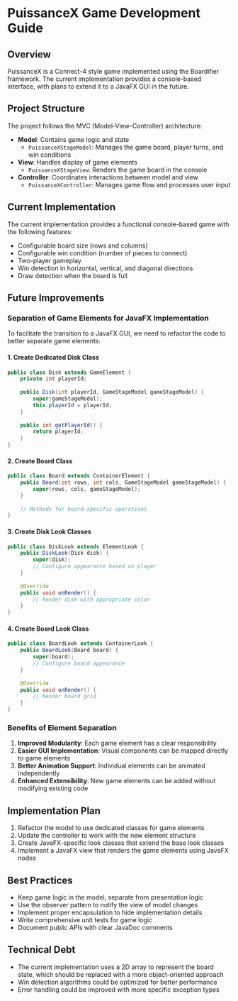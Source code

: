 # PuissanceX Game Development Guide

## Overview

PuissanceX is a Connect-4 style game implemented using the Boardifier framework. The current implementation provides a console-based interface, with plans to extend it to a JavaFX GUI in the future.

## Project Structure

The project follows the MVC (Model-View-Controller) architecture:

- **Model**: Contains game logic and state
  - `PuissanceXStageModel`: Manages the game board, player turns, and win conditions
- **View**: Handles display of game elements
  - `PuissanceXStageView`: Renders the game board in the console
- **Controller**: Coordinates interactions between model and view
  - `PuissanceXController`: Manages game flow and processes user input

## Current Implementation

The current implementation provides a functional console-based game with the following features:

- Configurable board size (rows and columns)
- Configurable win condition (number of pieces to connect)
- Two-player gameplay
- Win detection in horizontal, vertical, and diagonal directions
- Draw detection when the board is full

## Future Improvements

### Separation of Game Elements for JavaFX Implementation

To facilitate the transition to a JavaFX GUI, we need to refactor the code to better separate game elements:

#### 1. Create Dedicated Disk Class

```java
public class Disk extends GameElement {
    private int playerId;
    
    public Disk(int playerId, GameStageModel gameStageModel) {
        super(gameStageModel);
        this.playerId = playerId;
    }
    
    public int getPlayerId() {
        return playerId;
    }
}
```

#### 2. Create Board Class

```java
public class Board extends ContainerElement {
    public Board(int rows, int cols, GameStageModel gameStageModel) {
        super(rows, cols, gameStageModel);
    }
    
    // Methods for board-specific operations
}
```

#### 3. Create Disk Look Classes

```java
public class DiskLook extends ElementLook {
    public DiskLook(Disk disk) {
        super(disk);
        // Configure appearance based on player
    }
    
    @Override
    public void onRender() {
        // Render disk with appropriate color
    }
}
```

#### 4. Create Board Look Class

```java
public class BoardLook extends ContainerLook {
    public BoardLook(Board board) {
        super(board);
        // Configure board appearance
    }
    
    @Override
    public void onRender() {
        // Render board grid
    }
}
```

### Benefits of Element Separation

1. **Improved Modularity**: Each game element has a clear responsibility
2. **Easier GUI Implementation**: Visual components can be mapped directly to game elements
3. **Better Animation Support**: Individual elements can be animated independently
4. **Enhanced Extensibility**: New game elements can be added without modifying existing code

## Implementation Plan

1. Refactor the model to use dedicated classes for game elements
2. Update the controller to work with the new element structure
3. Create JavaFX-specific look classes that extend the base look classes
4. Implement a JavaFX view that renders the game elements using JavaFX nodes

## Best Practices

- Keep game logic in the model, separate from presentation logic
- Use the observer pattern to notify the view of model changes
- Implement proper encapsulation to hide implementation details
- Write comprehensive unit tests for game logic
- Document public APIs with clear JavaDoc comments

## Technical Debt

- The current implementation uses a 2D array to represent the board state, which should be replaced with a more object-oriented approach
- Win detection algorithms could be optimized for better performance
- Error handling could be improved with more specific exception types